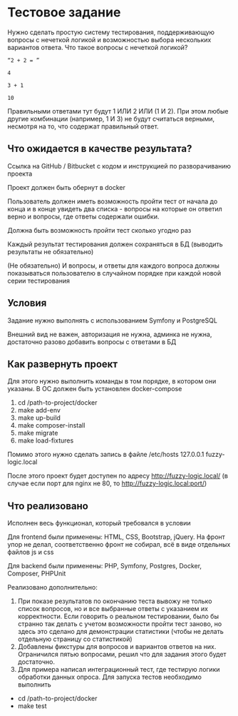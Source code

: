 # Тестовое задание

Нужно сделать простую систему тестирования, поддерживающую вопросы с нечеткой логикой и возможностью выбора нескольких вариантов ответа.
Что такое вопросы с нечеткой логикой?

```
“2 + 2 = ”

4

3 + 1

10
```

Правильными ответами тут будут 1 ИЛИ 2 ИЛИ (1 И 2). При этом любые другие комбинации (например, 1 И 3) не будут считаться верными, несмотря на то, что содержат правильный ответ.

## Что ожидается в качестве результата?

Cсылка на GitHub / Bitbucket с кодом и инструкцией по разворачиванию проекта

Проект должен быть обернут в docker

Пользователь должен иметь возможность пройти тест от начала до конца и в конце увидеть два списка - вопросы на которые он ответил верно и вопросы, где ответы содержали ошибки.

Должна быть возможность пройти тест сколько угодно раз

Каждый результат тестирования должен сохраняться в БД (выводить результаты не обязательно)

(Не обязательно) И вопросы, и ответы для каждого вопроса должны показываться пользователю в случайном порядке при каждой новой серии тестирования

## Условия

Задание нужно выполнять с использованием Symfony и PostgreSQL

Внешний вид не важен, авторизация не нужна, админка не нужна, достаточно разово добавить вопросы с ответами в БД

## Как развернуть проект
Для этого нужно выполнить команды в том порядке, в котором они указаны.
В ОС должен быть установлен docker-compose

1. cd /path-to-project/docker
2. make add-env
3. make up-build
4. make composer-install
5. make migrate
6. make load-fixtures

Помимо этого нужно сделать запись в файле /etc/hosts
127.0.0.1      fuzzy-logic.local

После этого проект будет доступен по адресу http://fuzzy-logic.local/ (в случае если порт для nginx не 80, то http://fuzzy-logic.local:port/)

## Что реализовано
Исполнен весь функционал, который требовался в условии

Для frontend были применены: HTML, CSS, Bootstrap, jQuery. На фронт упор не делал, соответственно фронт не собирал, всё в виде отдельных файлов js и css

Для backend были применены: PHP, Symfony, Postgres, Docker, Composer, PHPUnit

Реализовано дополнительно:
1. При показе результатов по окончанию теста вывожу не только список вопросов, но и все выбранные ответы с указанием их корректности. Если говорить о реальном тестировании, было бы странно так делать с учетом возможности пройти тест заново, но здесь это сделано для демонстрации статистики (чтобы не делать отдельную страницу со статистикой)
2. Добавлены фикстуры для вопросов и вариантов ответов на них. Ограничился пятью вопросами, решил что для задания этого будет достаточно.
3. Для примера написал интеграционный тест, где тестирую логики обработки данных опроса. Для запуска тестов необходимо выполнить 
- cd /path-to-project/docker
- make test

